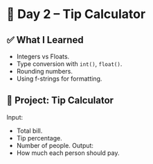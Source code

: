 # 📘 Day 2 – Tip Calculator

## ✅ What I Learned
- Integers vs Floats.
- Type conversion with `int()`, `float()`.
- Rounding numbers.
- Using f-strings for formatting.

## 🎯 Project: Tip Calculator
Input:
- Total bill.
- Tip percentage.
- Number of people.
Output:
- How much each person should pay.
